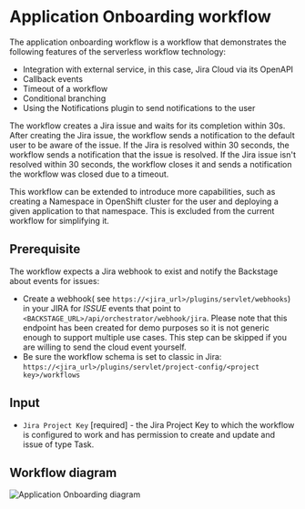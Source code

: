 # Application Onboarding workflow
The application onboarding workflow is a workflow that demonstrates the following features of the serverless workflow technology:
* Integration with external service, in this case, Jira Cloud via its OpenAPI
* Callback events
* Timeout of a workflow
* Conditional branching
* Using the Notifications plugin to send notifications to the user

The workflow creates a Jira issue and waits for its completion within 30s.
After creating the Jira issue, the workflow sends a notification to the default user to be aware of the issue.
If the Jira is resolved within 30 seconds, the workflow sends a notification that the issue is resolved.
If the Jira issue isn't resolved within 30 seconds, the workflow closes it and sends a notification the workflow was closed due to a timeout.

This workflow can be extended to introduce more capabilities, such as creating a Namespace in OpenShift cluster for the user and deploying a given application to that namespace. This is excluded from the current workflow for simplifying it.

## Prerequisite
The workflow expects a Jira webhook to exist and notify the Backstage about events for issues:
* Create a webhook( see `https://<jira_url>/plugins/servlet/webhooks`) in your JIRA for *ISSUE* events that point to `<BACKSTAGE_URL>/api/orchestrator/webhook/jira`.
Please note that this endpoint has been created for demo purposes so it is not generic enough to support multiple use cases. This step can be skipped if you are willing to send the cloud event yourself.
* Be sure the workflow schema is set to classic in Jira: `https://<jira_url>/plugins/servlet/project-config/<project key>/workflows`

## Input
- `Jira Project Key` [required] - the Jira Project Key to which the workflow is configured to work and has permission to create and update and issue of type Task.

## Workflow diagram
![Application Onboarding diagram](https://github.com/rhdhorchestrator/serverless-workflow-examples/blob/main/application-onboarding/application-onboarding.svg?raw=true)
